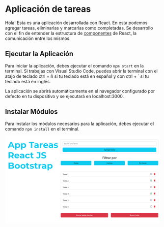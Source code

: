 # Aplicación de tareas
Hola! Esta es una aplicación desarrollada con React. En esta podemos agregar tareas, eliminarlas y marcarlas como completadas.
Se desarrollo con el fin de entender la estructura de [componentes](https://es.reactjs.org/docs/components-and-props.html) de React, la comunicación entre los mismos.
 
## Ejecutar la Aplicación
Para iniciar la aplicación, debes ejecutar el comando `npm start` en la terminal. Si trabajas con Visual Studio Code, puedes abrir la terminal con el atajo de teclado ctrl + ñ si tu teclado está en español y con ctrl + ` si tu teclado está en inglés.

La aplicación se abrirá automáticamente en el navegador configurado por defecto en tu dispositivo y se ejecutará en localhost:3000.

## Instalar Módulos
Para instalar los módulos necesarios para la aplicación, debes ejecutar el comando `npm install` en el terminal.

![preview img](/preview.png)

